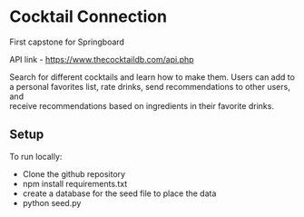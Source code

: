 # Cocktail Connection
First capstone for Springboard  

API link - https://www.thecocktaildb.com/api.php  

Search for different cocktails and learn how to make them. Users can add to  
a personal favorites list, rate drinks, send recommendations to other users, and  
receive recommendations based on ingredients in their favorite drinks.  

## Setup  

To run locally:  
- Clone the github repository  
- npm install requirements.txt  
- create a database for the seed file to place the data  
- python seed.py



